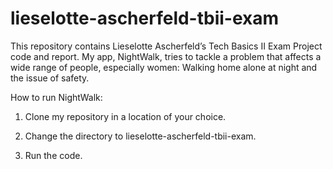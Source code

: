 # lieselotte-ascherfeld-tbii-exam

This repository contains Lieselotte Ascherfeld’s Tech Basics II Exam Project code and report.
My app, NightWalk, tries to tackle a problem that affects a wide range of people, especially women: Walking home alone at night and the issue of safety. 

How to run NightWalk: 

1. Clone my repository in a location of your choice.
   
2. Change the directory to lieselotte-ascherfeld-tbii-exam.
   
3. Run the code.
